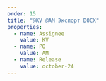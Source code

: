 ```yaml
---
order: 15
title: "@KV @AM Экспорт DOCX"
properties:
  - name: Assignee
    value: KV
  - name: PO
    value: AM
  - name: Release
    value: october-24
---
```



